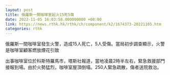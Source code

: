 ```yaml
---
layout: post
title: 俄羅斯一間咖啡室起火15死5傷
date: 2022-11-05 16:03:58.000000000 +08:00
link: https://news.rthk.hk/rthk/ch/component/k2/1674373-20221105.htm
categories: rthk
---
```


俄羅斯一間咖啡室發生火警，造成15人死亡，5人受傷。當局初步調查顯示，火警是咖啡室顧客燃放煙花引致

出事咖啡室位於科斯特羅馬市，塔斯社報道，當地凌晨2時半左右，緊急救援部門接報到場。由於火勢猛烈，咖啡室屋頂倒塌。250人緊急疏散，傷者送院救治。
